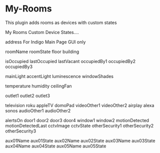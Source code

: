 # My-Rooms
 This plugin adds rooms as devices with custom states

My Rooms Custom Device States....

address   For Indigo Main Page GUI only

<!-- Identifier States -->
roomName
roomState
floor
building

<!-- Occupancy States -->
isOccupied
lastOccupied
lastVacant
occupiedBy1
occupiedBy2
occupiedBy3

<!-- Lighting Device States -->
mainLight
accentLight
luminescence
windowShades

<!-- Climate Device States -->
temperature
humidity
ceilingFan

<!-- Outlets and Plug Device States -->
outlet1
outlet2
outlet3

<!-- Audio Video Device States -->
television
roku
appleTV
domoPad
videoOther1
videoOther2
airplay
alexa
sonos
audioOther1
audioOther2

<!-- Security Device States -->
alertsOn
door1
door2
door3
door4
window1
window2
motionDetected
motionDetectedLast
cctvImage
cctvState
otherSecurity1
otherSecurity2
otherSecurity3

<!-- Auxiliary Device States -->
aux01Name
aux01State
aux02Name
aux02State
aux03Name
aux03State
aux04Name
aux04State
aux05Name
aux05State